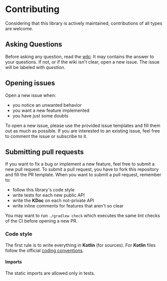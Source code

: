 Contributing
======
Considering that this library is actively maintained, contributions of all types are welcome.

Asking Questions
-------
Before asking any question, read the [wiki](https://github.com/fondesa/RecyclerViewDivider/wiki).
It may contains the answer to your questions.
If not, or if the wiki isn't clear, open a new issue. The issue will be labeled with _question_.


Opening issues
-------
Open a new issue when:
- you notice an unwanted behavior
- you want a new feature implemented
- you have just some doubts 

To open a new issue, please use the provided issue templates and fill them out as much as possible.
If you are interested to an existing issue, feel free to comment the issue or subscribe to it.


Submitting pull requests
-------
If you want to fix a bug or implement a new feature, feel free to submit a new pull request.
To submit a pull request, you have to fork this repository and fill the PR template.
When you want to submit a pull request, remember to:
- follow this library's code style
- write tests for each new public API
- write the **KDoc** on each not-private API
- write inline comments for features that aren't so clear

You may want to run `./gradlew check` which executes the same lint checks of the CI before opening a new PR. 

### Code style
The first rule is to write everything in **Kotlin** (for sources).
For **Kotlin** files follow the official [coding conventions](https://kotlinlang.org/docs/reference/coding-conventions.html).

#### Imports
The static imports are allowed only in tests.
